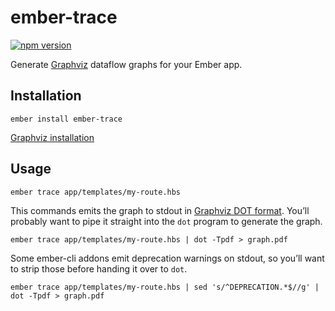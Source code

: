 # ember-trace

[![npm version](https://badge.fury.io/js/ember-trace.svg)](https://badge.fury.io/js/ember-trace)

Generate [Graphviz] dataflow graphs for your Ember app.

## Installation

```
ember install ember-trace
```

[Graphviz installation](http://graphviz.org/download/)

## Usage

```
ember trace app/templates/my-route.hbs
```

This commands emits the graph to stdout in [Graphviz DOT format]. You’ll
probably want to pipe it straight into the `dot` program to generate the graph.

```
ember trace app/templates/my-route.hbs | dot -Tpdf > graph.pdf
```

Some ember-cli addons emit deprecation warnings on stdout, so you’ll want to
strip those before handing it over to `dot`.

```
ember trace app/templates/my-route.hbs | sed 's/^DEPRECATION.*$//g' | dot -Tpdf > graph.pdf
```

[Graphviz]: http://graphviz.org/
[Graphviz DOT format]: https://www.graphviz.org/doc/info/lang.html

